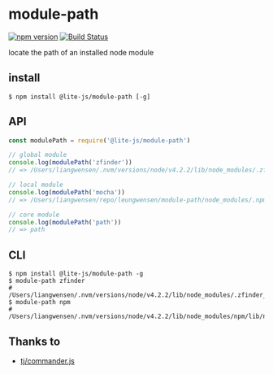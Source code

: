 module-path
===========

[![npm version](https://badge.fury.io/js/%40lite-js%2Fmodule-path.svg)](https://badge.fury.io/js/%40lite-js%2Fmodule-path) [![Build Status](https://travis-ci.org/lite-js/module-path.svg?branch=master)](https://travis-ci.org/lite-js/module-path)

locate the path of an installed node module

## install

```shell
$ npm install @lite-js/module-path [-g]
```

## API

```javascript
const modulePath = require('@lite-js/module-path')

// global module
console.log(modulePath('zfinder'))
// => /Users/liangwensen/.nvm/versions/node/v4.2.2/lib/node_modules/.zfinder_npminstall/zfinder/0.2.9/zfinder/lib/index.js

// local module
console.log(modulePath('mocha'))
// => /Users/liangwensen/repo/leungwensen/module-path/node_modules/.npminstall/mocha/3.4.2/mocha/index.js

// core module
console.log(modulePath('path'))
// => path
```

## CLI

```shell
$ npm install @lite-js/module-path -g
$ module-path zfinder
# /Users/liangwensen/.nvm/versions/node/v4.2.2/lib/node_modules/.zfinder_npminstall/zfinder/0.2.9/zfinder/lib/index.js
$ module-path npm
# /Users/liangwensen/.nvm/versions/node/v4.2.2/lib/node_modules/npm/lib/npm.js
```

## Thanks to

* [tj/commander.js](https://github.com/tj/commander.js)
